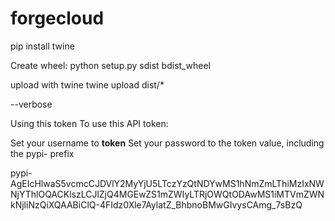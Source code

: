# forgecloud

pip install twine

Create wheel:
python setup.py sdist bdist_wheel

upload with twine
twine upload dist/*

 --verbose 

Using this token
To use this API token:

Set your username to __token__
Set your password to the token value, including the pypi- prefix

pypi-AgEIcHlwaS5vcmcCJDVlY2MyYjU5LTczYzQtNDYwMS1hNmZmLThiMzIxNWNjYThlOQACKlszLCJlZjQ4MGEwZS1mZWIyLTRjOWQtODAwMS1iMTVmZWNkNjliNzQiXQAABiClQ-4FIdz0Xle7AylatZ_BhbnoBMwGIvysCAmg_7sBzQ